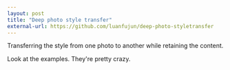 ```yaml
---
layout: post
title: "Deep photo style transfer"
external-url: https://github.com/luanfujun/deep-photo-styletransfer
---
```


Transferring the style from one photo to another while retaining the content. 

Look at the examples. They're pretty crazy. 